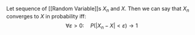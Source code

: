 Let sequence of [[Random Variable]]s $X_{n}$ and $X$. Then we can say that $X_{n}$ converges to $X$ in probability iff:
$$
\forall \varepsilon>0:\hspace{1em} P(\lvert X_{n}-X \rvert <\varepsilon)\to 1
$$
